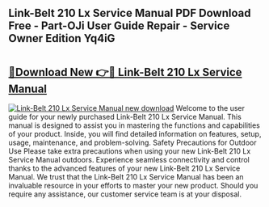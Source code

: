 ## Link-Belt 210 Lx Service Manual PDF Download Free - Part-OJi User Guide Repair - Service Owner Edition Yq4iG

# <h2><a href="http://bc1679.oget.top/?id=Link-Belt+210+Lx+Service+Manual">🔗Download New 👉🔴 Link-Belt 210 Lx Service Manual</a></h2>

[![Link-Belt 210 Lx Service Manual new download](https://i.imgur.com/5g1atiW.png)](http://bc1679.oget.top/?id=Link-Belt+210+Lx+Service+Manual)
Welcome to the user guide for your newly purchased Link-Belt 210 Lx Service Manual. This manual is designed to assist you in mastering the functions and capabilities of your product. Inside, you will find detailed information on features, setup, usage, maintenance, and problem-solving. Safety Precautions for Outdoor Use Please take extra precautions when using your new Link-Belt 210 Lx Service Manual outdoors. Experience seamless connectivity and control thanks to the advanced features of your new Link-Belt 210 Lx Service Manual. We trust that the Link-Belt 210 Lx Service Manual has been an invaluable resource in your efforts to master your new product. Should you require any assistance, our customer service team is at your disposal.
